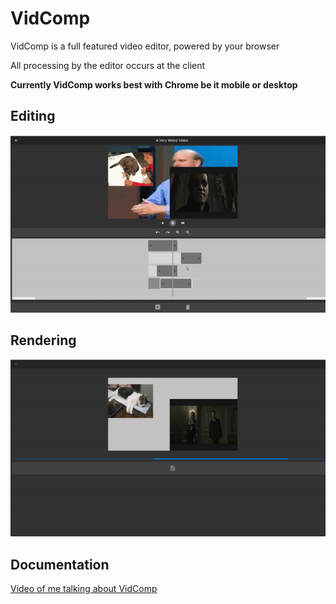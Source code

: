 # VidComp

VidComp is a full featured video editor, powered by your browser

All processing by the editor occurs at the client

**Currently VidComp works best with Chrome be it mobile or desktop**

## Editing
<img src="documentation/layercontroldemo.gif"/>

## Rendering
<img src="documentation/renderingdemo.gif"/>

## Documentation
<a href="https://www.youtube.com/watch?v=86hsgDPnjL8" target="_blank">Video of me talking about VidComp<a></p>


